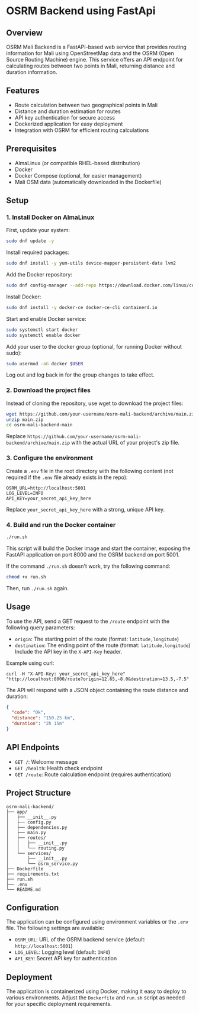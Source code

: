 # OSRM Backend using FastApi

## Overview
OSRM Mali Backend is a FastAPI-based web service that provides routing information for Mali using OpenStreetMap data and the OSRM (Open Source Routing Machine) engine. This service offers an API endpoint for calculating routes between two points in Mali, returning distance and duration information.

## Features
- Route calculation between two geographical points in Mali
- Distance and duration estimation for routes
- API key authentication for secure access
- Dockerized application for easy deployment
- Integration with OSRM for efficient routing calculations

## Prerequisites
- AlmaLinux (or compatible RHEL-based distribution)
- Docker
- Docker Compose (optional, for easier management)
- Mali OSM data (automatically downloaded in the Dockerfile)

## Setup

### 1. Install Docker on AlmaLinux

First, update your system:

```bash
sudo dnf update -y
```

Install required packages:

```bash
sudo dnf install -y yum-utils device-mapper-persistent-data lvm2
```

Add the Docker repository:

```bash
sudo dnf config-manager --add-repo https://download.docker.com/linux/centos/docker-ce.repo
```

Install Docker:

```bash
sudo dnf install -y docker-ce docker-ce-cli containerd.io
```

Start and enable Docker service:

```bash
sudo systemctl start docker
sudo systemctl enable docker
```

Add your user to the docker group (optional, for running Docker without sudo):

```bash
sudo usermod -aG docker $USER
```

Log out and log back in for the group changes to take effect.

### 2. Download the project files

Instead of cloning the repository, use wget to download the project files:

```bash
wget https://github.com/your-username/osrm-mali-backend/archive/main.zip
unzip main.zip
cd osrm-mali-backend-main
```

Replace `https://github.com/your-username/osrm-mali-backend/archive/main.zip` with the actual URL of your project's zip file.

### 3. Configure the environment

Create a `.env` file in the root directory with the following content (not required if the `.env` file already exists in the repo):

```
OSRM_URL=http://localhost:5001
LOG_LEVEL=INFO
API_KEY=your_secret_api_key_here
```

Replace `your_secret_api_key_here` with a strong, unique API key.

### 4. Build and run the Docker container

```bash
./run.sh
```

This script will build the Docker image and start the container, exposing the FastAPI application on port 8000 and the OSRM backend on port 5001.

If the command `./run.sh` doesn't work, try the following command:

```bash
chmod +x run.sh
```

Then, run `./run.sh` again.

## Usage
To use the API, send a GET request to the `/route` endpoint with the following query parameters:
- `origin`: The starting point of the route (format: `latitude,longitude`)
- `destination`: The ending point of the route (format: `latitude,longitude`)
Include the API key in the `X-API-Key` header.

Example using curl:
```
curl -H "X-API-Key: your_secret_api_key_here" "http://localhost:8000/route?origin=12.65,-8.0&destination=13.5,-7.5"
```

The API will respond with a JSON object containing the route distance and duration:
```json
{
  "code": "Ok",
  "distance": "150.25 km",
  "duration": "2h 15m"
}
```

## API Endpoints
- `GET /`: Welcome message
- `GET /health`: Health check endpoint
- `GET /route`: Route calculation endpoint (requires authentication)

## Project Structure
```
osrm-mali-backend/
├── app/
│   ├── __init__.py
│   ├── config.py
│   ├── dependencies.py
│   ├── main.py
│   ├── routes/
│   │   ├── __init__.py
│   │   └── routing.py
│   └── services/
│       ├── __init__.py
│       └── osrm_service.py
├── Dockerfile
├── requirements.txt
├── run.sh
├── .env
└── README.md
```

## Configuration
The application can be configured using environment variables or the `.env` file. The following settings are available:
- `OSRM_URL`: URL of the OSRM backend service (default: `http://localhost:5001`)
- `LOG_LEVEL`: Logging level (default: `INFO`)
- `API_KEY`: Secret API key for authentication

## Deployment
The application is containerized using Docker, making it easy to deploy to various environments. Adjust the `Dockerfile` and `run.sh` script as needed for your specific deployment requirements.
